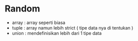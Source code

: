 # Random

- array : array seperti biasa
- tuple : array namun lebih strict ( tipe data nya di tentukan )
- union : mendefinisikan lebih dari 1 tipe data

